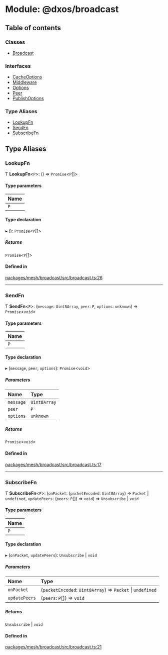 # Module: @dxos/broadcast

## Table of contents

### Classes

- [Broadcast](../classes/dxos_broadcast.Broadcast.md)

### Interfaces

- [CacheOptions](../interfaces/dxos_broadcast.CacheOptions.md)
- [Middleware](../interfaces/dxos_broadcast.Middleware.md)
- [Options](../interfaces/dxos_broadcast.Options.md)
- [Peer](../interfaces/dxos_broadcast.Peer.md)
- [PublishOptions](../interfaces/dxos_broadcast.PublishOptions.md)

### Type Aliases

- [LookupFn](dxos_broadcast.md#lookupfn)
- [SendFn](dxos_broadcast.md#sendfn)
- [SubscribeFn](dxos_broadcast.md#subscribefn)

## Type Aliases

### LookupFn

Ƭ **LookupFn**<`P`\>: () => `Promise`<`P`[]\>

#### Type parameters

| Name |
| :------ |
| `P` |

#### Type declaration

▸ (): `Promise`<`P`[]\>

##### Returns

`Promise`<`P`[]\>

#### Defined in

[packages/mesh/broadcast/src/broadcast.ts:26](https://github.com/dxos/dxos/blob/e3b936721/packages/mesh/broadcast/src/broadcast.ts#L26)

___

### SendFn

Ƭ **SendFn**<`P`\>: (`message`: `Uint8Array`, `peer`: `P`, `options`: `unknown`) => `Promise`<`void`\>

#### Type parameters

| Name |
| :------ |
| `P` |

#### Type declaration

▸ (`message`, `peer`, `options`): `Promise`<`void`\>

##### Parameters

| Name | Type |
| :------ | :------ |
| `message` | `Uint8Array` |
| `peer` | `P` |
| `options` | `unknown` |

##### Returns

`Promise`<`void`\>

#### Defined in

[packages/mesh/broadcast/src/broadcast.ts:17](https://github.com/dxos/dxos/blob/e3b936721/packages/mesh/broadcast/src/broadcast.ts#L17)

___

### SubscribeFn

Ƭ **SubscribeFn**<`P`\>: (`onPacket`: (`packetEncoded`: `Uint8Array`) => `Packet` \| `undefined`, `updatePeers`: (`peers`: `P`[]) => `void`) => `Unsubscribe` \| `void`

#### Type parameters

| Name |
| :------ |
| `P` |

#### Type declaration

▸ (`onPacket`, `updatePeers`): `Unsubscribe` \| `void`

##### Parameters

| Name | Type |
| :------ | :------ |
| `onPacket` | (`packetEncoded`: `Uint8Array`) => `Packet` \| `undefined` |
| `updatePeers` | (`peers`: `P`[]) => `void` |

##### Returns

`Unsubscribe` \| `void`

#### Defined in

[packages/mesh/broadcast/src/broadcast.ts:21](https://github.com/dxos/dxos/blob/e3b936721/packages/mesh/broadcast/src/broadcast.ts#L21)
